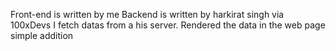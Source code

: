 Front-end is written by me Backend is written by harkirat singh via 100xDevs I fetch datas from a his server.
Rendered the data in the web page simple addition
